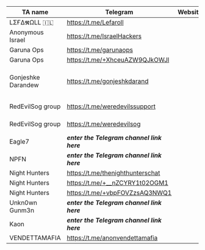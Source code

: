 |TA name|Telegram|Website|Other info|Status|
| ------ | ------ | ------ | ------ | ------ |
|LΣҒΔ𝕽ΩLL 🇮🇱|https://t.me/Lefaroll||admin: @LefarollFresco|VALID|
|Anonymous Israel|https://t.me/IsraelHackers|||VALID|
|Garuna Ops|https://t.me/garunaops|||VALID|
|Garuna Ops|https://t.me/+XhceuAZW9QJkOWJl|||VALID|
|Gonjeshke Darandew|https://t.me/gonjeshkdarand||admin: @Gonjeshk_Darand - X account: https://x.com/GonjeshkeDarand - https://x.com/darandegonjeshk|VALID|
|RedEvilSog group|https://t.me/weredevilssupport||X account: https://x.com/redevilsog|VALID|
|RedEvilSog group|https://t.me/weredevilsog||X account: https://x.com/redevilsog|VALID|
|Eagle7|***enter the Telegram channel link here***|||VALID|
|NPFN|***enter the Telegram channel link here***|||VALID|
|Night Hunters|https://t.me/thenighthunterschat|||VALID|
|Night Hunters|https://t.me/+__nZCYRY1t02OGM1|||VALID|
|Night Hunters|https://t.me/+vbpFOVZzsAQ3NWQ1|||VALID|
|Unkn0wn Gunm3n|***enter the Telegram channel link here***|||VALID|
|Kaon|***enter the Telegram channel link here***|||VALID|
|VENDETTAMAFIA|https://t.me/anonvendettamafia||https://x.com/xVENDETTAMAFIAx|VALID|

